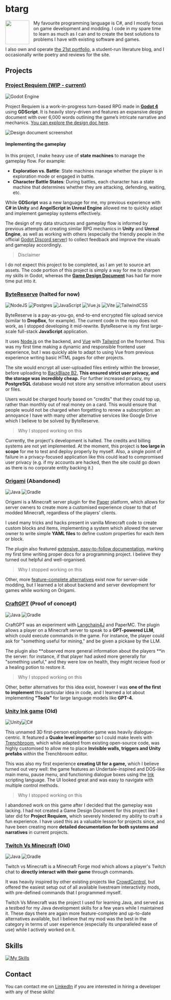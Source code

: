 # btarg
<img align='left' height='75' src='https://github.com/btarg/Origami/blob/master/crane.png?raw=true' style='padding-right: 10px;' />

My favourite programming language is C#, and I mostly focus on game development and modding. I code in my spare time to learn as much as I can and to create the best solutions to problems I have with existing software and games.

I also own and operate [the 21st portfolio](https://21stportfolio.com), a student-run literature blog, and I occasionally write poetry and reviews for the site.

## Projects

### [Project Requiem (WIP - current)](https://github.com/btarg/third-person-controller)
![Godot Engine](https://img.shields.io/badge/GODOT-%23FFFFFF.svg?style=for-the-badge&logo=godot-engine)

Project Requiem is a work-in-progress turn-based RPG made in [**Godot 4**](https://godotengine.org) using **GDScript**. It is heavily story-driven and features an expansive design document with over 6,000 words outlining the game’s intricate narrative and mechanics. [You can explore the design doc here](https://docs.google.com/document/d/1ciNLXNb76iGfoPWgEIhHHFKyTaYyUXYv_RmkQ1yvwhU/edit?usp=sharing).

![Design document screenshot](https://i.imgur.com/P0jkkxS.png)


#### Implementing the gameplay
In this project, I make heavy use of **state machines** to manage the gameplay flow. For example:

- **Exploration vs. Battle**: State machines manage whether the player is in exploration mode or engaged in battle.
- **Character Battle States**: During battles, each character has a state machine that determines whether they are attacking, defending, waiting, etc.

While **GDScript** was a new language for me, my previous experience with **C# in Unity** and **AngelScript in Unreal Engine** allowed me to quickly adapt and implement gameplay systems effectively.

The design of my data structures and gameplay flow is informed by previous attempts at creating similar RPG mechanics in **Unity** and **Unreal Engine**, as well as working with others (especially the friendly people in the official [Godot Discord server](https://discord.gg/bdcfAYM4W9)) to collect feedback and improve the visuals and gameplay accordingly.

> Disclaimer

I do not expect this project to be completed, as I am yet to source art assets. The code portion of this project is simply a way for me to sharpen my skills in Godot, whereas the [**Game Design Document**](https://docs.google.com/document/d/1ciNLXNb76iGfoPWgEIhHHFKyTaYyUXYv_RmkQ1yvwhU/edit?usp=sharing) has had far more time put into it. 

### [ByteReserve](https://github.com/btarg/AWS-Upload) (halted for now)
![NodeJS](https://img.shields.io/badge/node.js-6DA55F?style=for-the-badge&logo=node.js&logoColor=white) ![Postgres](https://img.shields.io/badge/postgres-%23316192.svg?style=for-the-badge&logo=postgresql&logoColor=white) ![JavaScript](https://img.shields.io/badge/javascript-%23323330.svg?style=for-the-badge&logo=javascript&logoColor=%23F7DF1E) ![Vue.js](https://img.shields.io/badge/vuejs-%2335495e.svg?style=for-the-badge&logo=vuedotjs&logoColor=%234FC08D) ![Vite](https://img.shields.io/badge/vite-%23646CFF.svg?style=for-the-badge&logo=vite&logoColor=white) ![TailwindCSS](https://img.shields.io/badge/tailwindcss-%2338B2AC.svg?style=for-the-badge&logo=tailwind-css&logoColor=white)

ByteReserve is a pay-as-you-go, end-to-end encrypted file upload service (similar to **DropBox**, for example). The current code in the repo does not work, as I stopped developing it mid-rewrite.
ByteReserve is my first large-scale full-stack **JavaScript** application.

It uses [Node.js](https://nodejs.org/) on the backend, and [Vue](https://vuejs.org/) with [Tailwind](https://tailwindcss.com/) on the frontend. This was my first time making a dynamic and responsible frontend user experience, but I was quickly able to adapt to using Vue from previous experience writing basic HTML pages for other projects.

The site would encrypt all user-uploaded files entirely within the browser, before uploading to [BackBlaze B2.](https://backblaze.com) **This ensured strict user privacy, and the storage was incredibly cheap.** For further increased privacy, my **PostgreSQL** database would not store any sensitive information about users or files.

Users would be charged hourly based on "credits" that they could top up, rather than monthly out of real money on a card. This would ensure that people would not be charged when forgetting to renew a subscription: an annoyance I have with many other alternative services like Google Drive which I believe to be solved by ByteReserve.

> Why I stopped working on this

Currently, the project's development is halted. The credits and billing systems are not yet implemented. At the moment, this project is **too large in scope** for me to test and deploy properly by myself. Also, a single point of failure in a privacy-focused application like this could lead to compromised user privacy (e.g. if my accounts are hacked, then the site could go down as there is no corporate entity backing it.)

### [Origami](https://github.com/btarg/origami) (Abandoned)
![Java](https://img.shields.io/badge/java-%23ED8B00.svg?style=for-the-badge&logo=openjdk&logoColor=white) ![Gradle](https://img.shields.io/badge/Gradle-02303A.svg?style=for-the-badge&logo=Gradle&logoColor=white)

Origami is a Minecraft server plugin for the [Paper](https://papermc.org/) platform, which allows for server owners to create more a customised experience closer to that of modded Minecraft, regardless of the players' clients.

I used many tricks and hacks present in vanilla Minecraft code to create custom blocks and items, implementing a system which allowed the server owner to write simple **YAML files** to define custom properties for each item or block.

The plugin also featured [extensive, easy-to-follow documentation](https://btarg.gitbook.io/origami-docs), marking my first time writing proper docs for a programming project. I believe they turned out helpful and well-organised.

> Why I stopped working on this

Other, more [feature-complete alternatives](https://modrinth.com/mod/polymer) exist now for server-side modding, but I learned a lot about backend and server development for games while working on Origami.


### [CraftGPT](https://github.com/btarg/CraftGPT) (Proof of concept)
![Java](https://img.shields.io/badge/java-%23ED8B00.svg?style=for-the-badge&logo=openjdk&logoColor=white) ![Gradle](https://img.shields.io/badge/Gradle-02303A.svg?style=for-the-badge&logo=Gradle&logoColor=white)

CraftGPT was an experiment with [Langchain4J](https://github.com/langchain4j/langchain4j) and PaperMC. The plugin allows a player on a Minecraft server to speak to a **GPT-powered LLM**, which could execute commands in the game. For instance, the player could ask for "something useful for mining," and be given a pickaxe by the LLM.

The plugin also **observed more general information about the players **in the server: for instance, if that player had asked more generally for "something useful," and they were low on health, they might recieve food or a healing potion to restore it.

> Why I stopped working on this

Other, better alternatives for this idea exist, however I was **one of the first to implement** this particular idea in code, and I learned a lot about implementing **"Tools"** for large language models like **GPT-4.**

### [Unity Ink game](https://github.com/btarg/UnityInkGame) (Old)
![Unity](https://img.shields.io/badge/unity-%23000000.svg?style=for-the-badge&logo=unity&logoColor=white)![C#](https://img.shields.io/badge/c%23-%23239120.svg?style=for-the-badge&logo=csharp&logoColor=white)

This unnamed 3D first-person exploration game was heavily dialogue-centric. It featured a **Quake level importer** so I could make levels with [Trenchbroom](https://trenchbroom.github.io/), which while adapted from existing open-source code, was highly customised to allow me to place **Invisible walls, triggers and Unity prefabs** within the Trenchbroom editor.

This was also my first experience **creating UI for a game,** which I believe turned out very well: the game features an Undertale-inspired and DOS-like main menu, pause menu, and functioning dialogue boxes using the [Ink](https://www.inklestudios.com/ink/) scripting language. The UI looked great and was easy to navigate with multiple control methods.

> Why I stopped working on this

I abandoned work on this game after I decided that the gameplay was lacking. I had not created a Game Design Document for this project like I later did for **Project Requiem,** which severely hindered my ability to craft a fun experience. I have used this as a valuable lesson for projects since, and have been creating more **detailed documentation for both systems and narratives** in current projects.


### [Twitch Vs Minecraft](https://github.com/btarg/TwitchVsMinecraft2) (Old)
![Java](https://img.shields.io/badge/java-%23ED8B00.svg?style=for-the-badge&logo=openjdk&logoColor=white) ![Gradle](https://img.shields.io/badge/Gradle-02303A.svg?style=for-the-badge&logo=Gradle&logoColor=white)

Twitch vs Minecraft is a Minecraft Forge mod which allows a player's Twitch chat to **directly interact with their game** through commands.

It was heavily inspired by other existing projects like [CrowdControl](https://crowdcontrol.live/), but offered the easiest setup out of all available livestream interactivity mods, with pre-defined commands that I programmed myself.

Twitch Vs Minecraft was the project I used for learning Java, and served as a testbed for my Java development skills for a few years while I maintained it. These days there are again more feature-complete and up-to-date alternatives available, but I believe that my mod was the best in the category in terms of user experience (especially its unparalleled ease of use) while I actively worked on it.

## Skills
[![My Skills](https://skillicons.dev/icons?i=vscode,github,java,cs,unity,godot,unreal,python,idea,discord,bots,linux,nginx,gcp,aws,ps,md,netlify,postgresql,javascript,typescript)](https://skillicons.dev)

## Contact
You can contact me on [LinkedIn](https://www.linkedin.com/in/benjamin-targett-1298ab29a/) if you are interested in hiring a developer with any of these skills!

